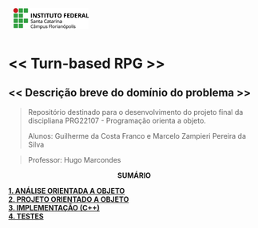<img src="img/ifsc-logo.png"
     width="30%"
     style="padding: 10px">

# << Turn-based RPG >>

## << Descrição breve do domínio do problema >>

> Repositório destinado para o desenvolvimento do projeto final da discipliana PRG22107 - Programação orienta a objeto. 
> 
> Alunos: Guilherme da Costa Franco e Marcelo Zampieri Pereira da Silva

> Professor: Hugo Marcondes

<p align=center><strong>SUMÁRIO</strong></p>

[**1. ANÁLISE ORIENTADA A OBJETO**](./analise.md)<br>
[**2. PROJETO ORIENTADO A OBJETO**](./projeto.md)<br>
[**3. IMPLEMENTAÇÃO (C++)**](./implementacao.md)<br>
[**4. TESTES**](./testes.md)<br>
